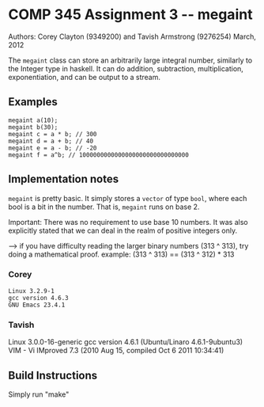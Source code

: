 # COMP 345 Assignment 3 -- megaint

Authors: Corey Clayton (9349200) and Tavish Armstrong (9276254)
March, 2012

The `megaint` class can store an arbitrarily large integral number, similarly to the Integer type in haskell. It can do addition, subtraction, multiplication, exponentiation, and can be output to a stream.

## Examples

    megaint a(10);
    megaint b(30);
    megaint c = a * b; // 300
    megaint d = a + b; // 40
    megaint e = a - b; // -20
    megaint f = a^b; // 1000000000000000000000000000000

## Implementation notes

`megaint` is pretty basic. It simply stores a `vector` of type `bool`, where each bool is a bit in the number. That is, `megaint` runs on base 2.

Important: There was no requirement to use base 10 numbers. It was also explicitly stated that we can deal in the realm of positive integers only.

--> if you have difficulty reading the larger binary numbers (313 ^ 313), try doing a mathematical proof.
	example: (313 ^ 313) == (313 ^ 312) * 313


### Corey

	Linux 3.2.9-1
	gcc version 4.6.3
	GNU Emacs 23.4.1

### Tavish

  Linux 3.0.0-16-generic
  gcc version 4.6.1 (Ubuntu/Linaro 4.6.1-9ubuntu3) 
  VIM - Vi IMproved 7.3 (2010 Aug 15, compiled Oct  6 2011 10:34:41)

## Build Instructions

   Simply run "make"